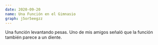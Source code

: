```yaml
---
date: 2020-09-20
name: Una Función en el Gimnasio
graph: j5or5eegzz
---
```


Una función levantando pesas. Uno de mis amigos señaló que la función también parece a un diente.